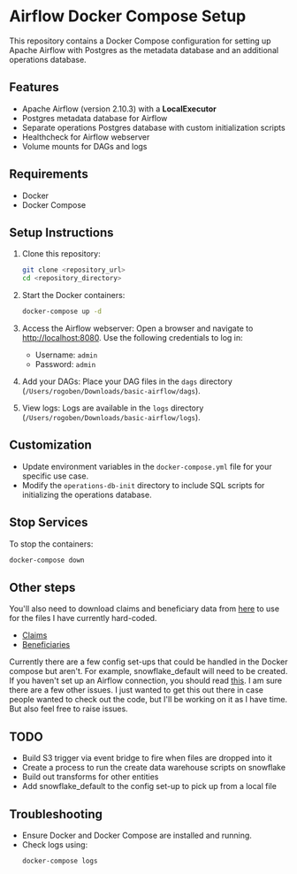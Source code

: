 # Airflow Docker Compose Setup

This repository contains a Docker Compose configuration for setting up Apache Airflow with Postgres as the metadata database and an additional operations database.

## Features
- Apache Airflow (version 2.10.3) with a **LocalExecutor**
- Postgres metadata database for Airflow
- Separate operations Postgres database with custom initialization scripts
- Healthcheck for Airflow webserver
- Volume mounts for DAGs and logs

## Requirements
- Docker
- Docker Compose

## Setup Instructions
1. Clone this repository:
   ```bash
   git clone <repository_url>
   cd <repository_directory>
   ```

2. Start the Docker containers:
   ```bash
   docker-compose up -d
   ```

3. Access the Airflow webserver:
   Open a browser and navigate to [http://localhost:8080](http://localhost:8080). Use the following credentials to log in:
   - Username: `admin`
   - Password: `admin`

4. Add your DAGs:
   Place your DAG files in the `dags` directory (`/Users/rogoben/Downloads/basic-airflow/dags`).

5. View logs:
   Logs are available in the `logs` directory (`/Users/rogoben/Downloads/basic-airflow/logs`).

## Customization
- Update environment variables in the `docker-compose.yml` file for your specific use case.
- Modify the `operations-db-init` directory to include SQL scripts for initializing the operations database.

## Stop Services
To stop the containers:
```bash
docker-compose down
```

## Other steps
You'll also need to download claims and beneficiary data from [here](https://data.cms.gov/collection/synthetic-medicare-enrollment-fee-for-service-claims-and-prescription-drug-event) to use for the files I have currently hard-coded.

- [Claims](https://data.cms.gov/sites/default/files/2023-04/67157de9-d962-4af0-bf0e-3578b3afec58/inpatient.csv)
- [Beneficiaries](https://data.cms.gov/sites/default/files/2023-04/d5da04d5-61c8-4174-be11-02d0f58217e7/beneficiary_2015.csv)

Currently there are a few config set-ups that could be handled in the Docker compose but aren't. For example, snowflake_default will need to be created. If you haven't set up an Airflow connection, you should read [this](https://airflow.apache.org/docs/apache-airflow/stable/howto/connection.html). I am sure there are a few other issues. I just wanted to get this out there in case people wanted to check out the code, but I'll be working on it as I have time. But also feel free to raise issues.

## TODO
- Build S3 trigger via event bridge to fire when files are dropped into it
- Create a process to run the create data warehouse scripts on snowflake
- Build out transforms for other entities
- Add snowflake_default to the config set-up to pick up from a local file

## Troubleshooting
- Ensure Docker and Docker Compose are installed and running.
- Check logs using:
  ```bash
  docker-compose logs
  ```

